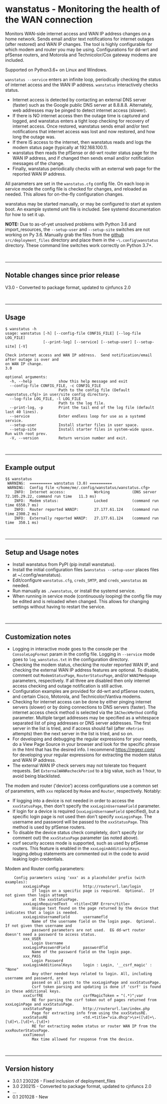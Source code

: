 # wanstatus - Monitoring the health of the WAN connection

Monitors WAN-side internet access and WAN IP address changes on a home network.  Sends email and/or text notifications for internet outages (after restored) and WAN IP changes.  The tool is highly configurable for which modem and router you may be using.  Configurations for dd-wrt and pfSense routers, and Motorola and Technicolor/Cox gateway modems are included.

Supported on Python3.6+ on Linux and Windows.

`wanstatus --service` enters an infinite loop, periodically checking the status of internet access and the WAN IP address.  `wanstatus` interactively checks status.

- Internet access is detected by contacting an external DNS server (faster) such as the Google public DNS server at 8.8.8.8.  Alternately, web addresses may be pinged to detect internet access (slower).
- If there is NO internet access then the outage time is captured and logged, and wanstatus enters a tight loop checking for recovery of internet access.  Once restored, wanstatus sends email and/or text notifications that internet access was lost and now restored, and how long the outage was.
- If there IS access to the internet, then wanstatus reads and logs the modem status page (typically at 192.168.100.1).
- wanstatus then reads the pfSense or dd-wrt router status page for the WAN IP address, and if changed then sends email and/or notification messages of the change.
- Finally, wanstatus periodically checks with an external web page for the reported WAN IP address.  


All parameters are set in the `wanstatus.cfg` config file.  On each loop in service mode the config file is checked for changes, and reloaded as needed.  This allows for on-the-fly configuration changes.

wanstatus may be started manually, or may be configured to start at system boot.  An example systemd unit file is included.  See systemd documentation for how to set it up.

**NOTE:**  Due to as-of-yet unsolved problems with Python 3.6 and import_resources, the `--setup-user` and `--setup-site` switches are not working on Py 3.6.  Manually grab the files from the [github](https://github.com/cjnaz/wanstatus) `src/deployment_files` directory and place them in the `~\.config\wanstatus` directory.  These command line switches work correctly on Python 3.7+.


<br/>

---

## Notable changes since prior release
V3.0 - Converted to package format, updated to cjnfuncs 2.0

<br/>

---

## Usage
```
$ wanstatus -h
usage: wanstatus [-h] [--config-file CONFIG_FILE] [--log-file LOG_FILE]
                 [--print-log] [--service] [--setup-user] [--setup-site] [-V]

Check internet access and WAN IP address.  Send notification/email after outage is over and
on WAN IP change.
3.0

optional arguments:
  -h, --help            show this help message and exit
  --config-file CONFIG_FILE, -c CONFIG_FILE
                        Path to the config file (Default <wanstatus.cfg)> in user/site config directory.
  --log-file LOG_FILE, -l LOG_FILE
                        Path to the log file.
  --print-log, -p       Print the tail end of the log file (default last 40 lines).
  --service             Enter endless loop for use as a systemd service.
  --setup-user          Install starter files in user space.
  --setup-site          Install starter files in system-wide space. Run with root prev.
  -V, --version         Return version number and exit.
```

<br/>

---

## Example output
```
$$ wanstatus 
 WARNING:  ========== wanstatus (3.0) ==========
 WARNING:  Config file </home/me/.config/wanstatus/wanstatus.cfg>
    INFO:  Internet access:             Working          (DNS server 72.105.29.22, command run time   11.3 ms)
    INFO:  Modem status:                Locked           (command run time 6550.7 ms)
    INFO:  Router reported WANIP:       27.177.61.124    (command run time 2300.2 ms)
    INFO:  Externally reported WANIP:   27.177.61.124    (command run time  350.1 ms)
```

<br/>

---

## Setup and Usage notes
- Install wanstatus from PyPI (pip install wanstatus).
- Install the initial configuration files (`wanstatus --setup-user` places files at ~/.config/wanstatus).
- Edit/configure `wanstatus.cfg`, `creds_SMTP`, and `creds_wanstatus` as needed.
- Run manually as `./wanstatus`, or install the systemd service.
- When running in service mode (continuously looping) the config file may be edited and is reloaded when changed.  This allows for changing settings without having to restart the service.


<br/>

---

## Customization notes
- Logging in interactive mode goes to the console per the `ConsoleLogFormat` param in the config file.  Logging in `--service`
mode goes to `log_wanstatus.txt` in the configuration directory. 
- Checking the modem status, checking the router reported WAN IP, and checking the external WAN IP address features are optional.  To disable, comment out `ModemStatusPage`, `RouterStatusPage`, and/or `WANIPWebpage` parameters, respectively.  If all three are disabled then only internet access checking and outage notification is still active.
- Configuration examples are provided for dd-wrt and pfSense routers, and certain Cisco, Motorola, and Technicolor/Vantiva modems.
- Checking for internet access can be done by either pinging internet servers (slower) or by doing connections to DNS servers (faster).  The internet access check method is selected via the  `IACheckMethod` config parameter.  Multiple target addresses may be specified as a whitespace separated list of ping addresses or DNS server addresses.  The first server in the list is tried, and if access should fail (after `nRetries` attempts) then the next server in the list is tried, and so on.
- For developing and debugging the regular expressions for your needs, do a View Page Source in your browser and look for the specific phrase in the html that has the desired info.  I recommend https://regexr.com/ for developing your regular expressions for extracting the modem status and WAN IP address. 
- The external WAN IP check servers may not tolerate too frequent requests.  Set `ExternalWANRecheckPeriod` to a big value, such as 1 hour, to avoid being blacklisted.

The modem and router ('device') access configurations use a common set of parameters, with `xxx` replaced by `Modem` and `Router`, respectively.  Notably:
- If logging into a device is not needed in order to access the `xxxStatusPage`, then don't specify the `xxxLoginUsernameField` parameter.
- If login for a device is required (`xxxLoginUsernameField` specified), but a specific login page is not used then don't specify `xxxLoginPage`.  The username and password will be passed to the `xxxStatusPage`.  This method is used by pfSense routers.
- To disable the device status check completely, don't specify (or comment out) the `xxxStatusPage` parameter (as noted above).
- csrf security access mode is supported, such as used by pfSense routers.  This feature is enabled in the `xxxLoginAdditionalKeys`.  logging.debug statements are commented out in the code to avoid leaking login credentials.

Modem and Router config parameters:
```
    Config parameters using 'xxx' as a placeholder prefix (with examples):
        xxxLoginPage               http://routerurl.lan/login
            If login on a specific page is required.  Optional.  If not given then login attempt 
            at the xxxStatusPage.
        xxxLoginRequiredText   <title>CSRF Error</title>
            Unique text found on the page returned by the device that indicates that a login is needed.
        xxxLoginUsernameField      usernamefld
            Name of the username field on the login page.  Optional.  If not given then username and 
            password parameters are not used.  EG dd-wrt router doesn't need a password to access status.
        xxx_USER
            Login Username
        xxxLoginPasswordField      passwordfld
            Name of the password field on the login page.
        xxx_PASS
            Login Password
        xxxLoginAdditionalKeys     login : Login, '__csrf_magic' : "None"
            Any other needed keys related to login. All, including username and password, are
            passed on all posts to the xxxLoginPage and xxxStatusPage.  
            Csrf token parsing and updating is done if 'csrf' is found in these additional keys.
        xxxCsrfRE                  csrfMagicToken = "(.*)";var
            RE for parsing the csrf token out of pages returned from xxxLoginPage and xxxStatusPage.
        xxxStatusPage              http://routerurl.lan/index.php
            Page for extracting info from using the xxxStatusRE.
        xxxStatusRE                <td.+title="via.dhcp">\s+([\d]+\.[\d]+\.[\d]+\.[\d]+)
            RE for extracting modem status or router WAN IP from the xxxRouterStatusPage.
        xxxTimeout
            Max time allowed for response from the device.
```

<br/>

---

## Version history
- 3.0.1 230226 - Fixed inclusion of deployment_files
- 3.0 230215 - Converted to package format, updated to cjnfuncs 2.0
- ...
- 0.1 201028 - New
